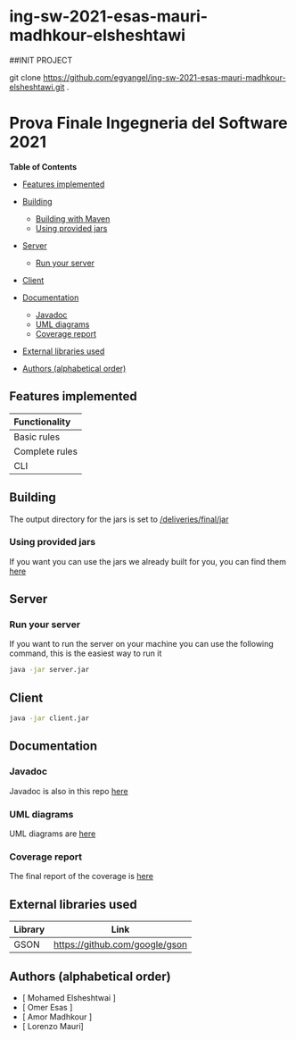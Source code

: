 # ing-sw-2021-esas-mauri-madhkour-elsheshtawi

##INIT PROJECT

git clone https://github.com/egyangel/ing-sw-2021-esas-mauri-madhkour-elsheshtawi.git .

# Prova Finale Ingegneria del Software 2021

**Table of Contents**

- [Features implemented](#features-implemented)
- [Building](#building)
    - [Building with Maven](#building-with-maven)
    - [Using provided jars](#using-provided-jars)
- [Server](#server)
    - [Run your server](#run-your-server)
- [Client](#client)
    
- [Documentation](#documentation)
    - [Javadoc](#javadoc)
    - [UML diagrams](#uml-diagrams)
    - [Coverage report](#coverage-report)
- [External libraries used](#external-libraries-used)
- [Authors (alphabetical order)](#authors-alphabetical-order)

<!-- END doctoc generated TOC please keep comment here to allow auto update -->

## Features implemented
| Functionality |  
|:--------------------------------------|
| Basic rules                           | 
| Complete rules                        | 
| CLI                                   | 


## Building

The output directory for the jars is set to [/deliveries/final/jar](/deliveries/final/jar)

### Using provided jars

If you want you can use the jars we already built for you, you can find them [here](/deliveries/final/jar)


## Server

### Run your server
If you want to run the server on your machine you can use the following command, this is the easiest way to run it
```bash
java -jar server.jar
```

## Client

```bash
java -jar client.jar
```

## Documentation

### Javadoc 
Javadoc is also in this repo [here](/deliveries/final/javadoc)
### UML diagrams
UML diagrams are [here](/deliveries/final/uml)

### Coverage report
The final report of the coverage is [here](/deliveries/final/report)

## External libraries used

| Library | Link
| ----------| --------------------------------------- |
| GSON      | https://github.com/google/gson          |

## Authors (alphabetical order)
* [ Mohamed	Elsheshtwai ]
* [ Omer Esas ]
* [ Amor Madhkour ]
* [ Lorenzo	Mauri]


